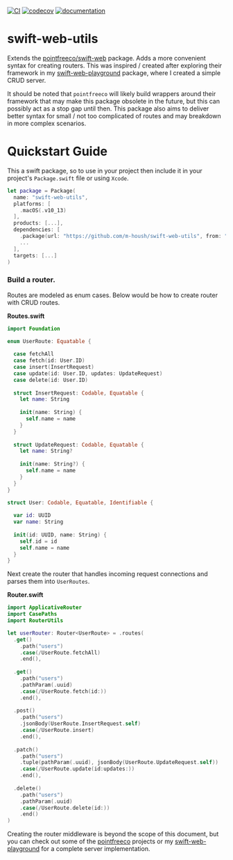 [![CI](https://github.com/m-housh/swift-web-utils/actions/workflows/ci.yml/badge.svg)](https://github.com/m-housh/swift-web-utils/actions/workflows/ci.yml)
[![codecov](https://codecov.io/gh/m-housh/swift-web-utils/branch/main/graph/badge.svg?token=kdnbd2tgij)](https://codecov.io/gh/m-housh/swift-web-utils)
[![documentation](https://img.shields.io/badge/Api-Documentation-orange)](https://github.com/m-housh/swift-web-utils/wiki)

# swift-web-utils

Extends the [pointfreeco/swift-web](https://github.com/pointfreeco/swift-web) package.  Adds a more convenient
syntax for creating routers.  This was inspired / created after exploring their framework in my
[swift-web-playground](https://github.com/m-housh/swift-web-playground) package, where I created a simple
CRUD server.

It should be noted that `pointfreeco` will likely build wrappers around their framework that may make
this package obsolete in the future, but this can possibly act as a stop gap until then.  This package
also aims to deliver better syntax for small / not too complicated of routes and may breakdown in more
complex scenarios.

# Quickstart Guide

This a swift package, so to use in your project then include it in your project's `Package.swift` file
or using `Xcode`.

```swift
let package = Package(
  name: "swift-web-utils",
  platforms: [
    .macOS(.v10_13)
  ],
  products: [...],
  dependencies: [
    .package(url: "https://github.com/m-housh/swift-web-utils", from: "0.1.0"),
    ...
  ],
  targets: [...]
)
```

### Build a router.

Routes are modeled as enum cases.  Below would be how to create router with CRUD routes.

**Routes.swift**
```swift
import Foundation

enum UserRoute: Equatable {
  
  case fetchAll
  case fetch(id: User.ID)
  case insert(InsertRequest)
  case update(id: User.ID, updates: UpdateRequest)
  case delete(id: User.ID)
  
  struct InsertRequest: Codable, Equatable {
    let name: String
    
    init(name: String) {
      self.name = name
    }
  }
  
  struct UpdateRequest: Codable, Equatable {
    let name: String?
    
    init(name: String?) {
      self.name = name
    }
  }
}

struct User: Codable, Equatable, Identifiable {
    
  var id: UUID
  var name: String
    
  init(id: UUID, name: String) {
    self.id = id
    self.name = name
  }
}
```

Next create the router that handles incoming request connections and parses them into `UserRoutes`.

**Router.swift**
```swift
import ApplicativeRouter
import CasePaths
import RouterUtils

let userRouter: Router<UserRoute> = .routes(
  .get()
    .path("users")
    .case(/UserRoute.fetchAll)
    .end(),
    
  .get()
    .path("users")
    .pathParam(.uuid)
    .case(/UserRoute.fetch(id:))
    .end(),
    
  .post()
    .path("users")
    .jsonBody(UserRoute.InsertRequest.self)
    .case(/UserRoute.insert)
    .end(),
  
  .patch()
    .path("users")
    .tuple(pathParam(.uuid), jsonBody(UserRoute.UpdateRequest.self))
    .case(/UserRoute.update(id:updates:))
    .end(),
    
  .delete()
    .path("users")
    .pathParam(.uuid)
    .case(/UserRoute.delete(id:))
    .end()
)
```

Creating the router middleware is beyond the scope of this document, but you can check out some of the
[pointfreeco](https://github.com/pointfreeco) projects or my 
[swift-web-playground](https://github.com/m-housh/swift-web-playground) for a complete server implementation.
